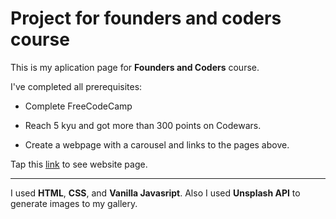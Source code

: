 Project for founders and coders course
===


This is my aplication page for **Founders and Coders** course.

I've completed all prerequisites:

* Complete FreeCodeCamp

* Reach 5 kyu and got more than 300 points on Codewars.

* Create a webpage with a carousel and links to the pages above.

Tap this [link](<https://katehavrenko.github.io/project_coders/>) to see website page.

---

I used **HTML**, **CSS**, and **Vanilla Javasript**. Also I used **Unsplash API** to generate images to my gallery. 


 